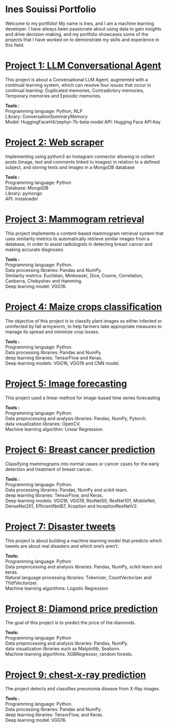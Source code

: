 # Ines Souissi Portfolio

Welcome to my portfolio! My name is Ines, and I am a machine learning developer. I have always been passionate about using data to gain insights and drive decision-making, and my portfolio showcases some of the projects that I have worked on to demonstrate my skills and experience in this field.

# [Project 1: LLM Conversational Agent]([https://github.com/InesSouissi98/connecteurInsta](https://github.com/InesSouissi98/LLM-Conv-Agent))
This project is about a Conversational LLM Agent, augmented with a continual learning system, which can resolve four issues that occur in continual learning: Duplicated memories, Contradictory memories, Temporary memories and Episodic memories.

**Tools :** <br>
Programming language: Python, NLP <br>
Library: ConversationSummaryMemory  <br>
Model: HuggingFaceH4/zephyr-7b-beta model
API: Hugging Face API Key <br>


# [Project 2: Web scraper](https://github.com/InesSouissi98/connecteurInsta)
Implementing using python3 an Instagram connector allowing to collect posts (image, text and comments linked to images) in relation to a defined subject, and storing texts and images in a MongoDB database

**Tools :** <br>
Programming language: Python <br>
Database: MongoDB <br>
Library: pymongo  <br>
API: instaloader <br>

# [Project 3: Mammogram retrieval](https://github.com/InesSouissi98/mammogram_retrieval)
This project implements a content-based mammogram retrieval system that uses similarity metrics to automatically retrieve similar images from a database, in order to assist radiologists in detecting breast cancer and making accurate diagnoses.

**Tools :** <br>
Programming language: Python. <br>
Data processing libraries: Pandas and NumPy. <br>
Similarity metrics: Euclidian, Minkowski, Dice, Cosine, Correlation, Canberra, Chebyshev and Hamming.<br>
Deep learning model: VGG16.

# [Project 4: Maize crops classification](https://github.com/InesSouissi98/Maize_crops_classification)
The objective of this project is to classify plant images as either infected or uninfected by fall armyworm, to help farmers take appropriate measures to manage its spread and minimize crop losses.

**Tools :** <br>
Programming language: Python. <br>
Data processing libraries: Pandas and NumPy. <br>
deep learning libraries: TensorFlow and Keras. <br>
Deep learning models: VGG16, VGG19 and CNN model. <br>

# [Project 5: Image forecasting](https://github.com/InesSouissi98/Image_forecasting)
This project used a linear method for image-based time series forecasting

**Tools :** <br>
Programming language: Python. <br>
Data preprocessing and analysis libraries: Pandas, NumPy, Pytorch. <br>
data visualization libraries: OpenCV. <br>
Machine learning algorithm: Linear Regression. <br>

# [Project 6: Breast cancer prediction](https://github.com/InesSouissi98/Breast_cancer_prediction)
Classifying mammograms into normal cases or cancer cases for the early detection and treatment of breast cancer..

**Tools :** <br>
Programming language: Python. <br>
Data processing libraries: Pandas, NumPy and scikit-learn. <br>
deep learning libraries: TensorFlow, and Keras. <br>
Deep learning models: VGG16, VGG19, ResNet50, ResNet101, MobileNet, DenseNet201, EfficientNetB7, Xception and InceptionResNetV2.


# [Project 7: Disaster tweets](https://github.com/InesSouissi98/-Disaster-tweets)
This project is about building a machine learning model that predicts which tweets are about real disasters and which one’s aren’t. 

**Tools:** <br >
Programming language: Python <br >
Data preprocessing and analysis libraries: Pandas, NumPy, scikit-learn and keras. <br >
Natural language processing libraries: Tokenizer, CountVectorizer and TfidfVectorizer. <br >
Machine learning algorithms: Logistic Regression


# [Project 8: Diamond price prediction](https://github.com/InesSouissi98/Diamond_price_prediction)
The goal of this project is to predict the price of the diamonds. 

**Tools:** <br>
Programming language: Python <br>
Data preprocessing and analysis libraries: Pandas, NumPy. <br>
data visualization libraries such as Matplotlib, Seaborn.<br>
Machine learning algorithms: XGBRegressor, random forests. <br>




# [Project 9: chest-x-ray prediction](https://github.com/InesSouissi98/chest-x-ray_prediction)
The project detects and classifies pneumonia disease from X-Ray images.

**Tools :** <br>
Programming language: Python. <br>
Data processing libraries: Pandas and NumPy. <br>
deep learning libraries: TensorFlow, and Keras. <br>
Deep learning model: VGG16. <br>










